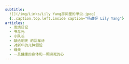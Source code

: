 ```yaml
---
subtitle:
  ![](/img/Links/Lily Yang房间里的甲虫.jpeg)
  {:.caption.top.left.inside caption="杨谦好 Lily Yang"}
articles:
  - 发烧日记
  - 书与光
  - 小队长
  - 献给明天 的回车诗
  - 对新年的几种假设
  - 母亲
  - 一具健康的身体和一颗濒死的心
---
```

